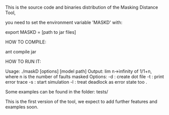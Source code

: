 This is the source code and binaries distribution of the Masking Distance Tool,

you need to set the environment variable 'MASKD' with:

export MASKD = [path to jar files]

HOW TO COMPILE:

ant compile jar

HOW TO RUN IT:

Usage: ./maskD [options] [model path] 
Output: lim n->infinity of 1/1+n, where n is the number of faults masked
Options: 
 -d : create dot file 
 -t : print error trace 
 -s : start simulation 
 -l : treat deadlock as error state too
. 

Some examples can be found
in the folder: tests/

This is the first version of the tool, we expect to add further features and examples
soon.

